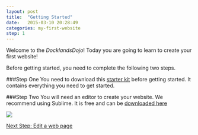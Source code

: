 ```yaml
---
layout: post
title:  "Getting Started"
date:   2015-03-10 20:28:49
categories: my-first-website
step: 1
---
```


Welcome to the _DocklandsDojo_! Today you are going to learn to create your first website!

Before getting started, you need to complete the following two steps.

###Step One
You need to download this [starter kit]({{site.baseurl}}/assets/my-first-website.zip) before getting started. It contains
everything you need to get started.


###Step Two
You will need an editor to create your website. We recommend using Sublime. It is free and can
be [downloaded here](http://www.sublimetext.com/2)

<img src="{{site.baseurl}}/assets/sublime.png" />


<a href="{{site.baseurl}}{% post_url 2015-03-11-edit-a-web-page %}" class="btn next-step pull-right">Next Step: Edit a web page</a>